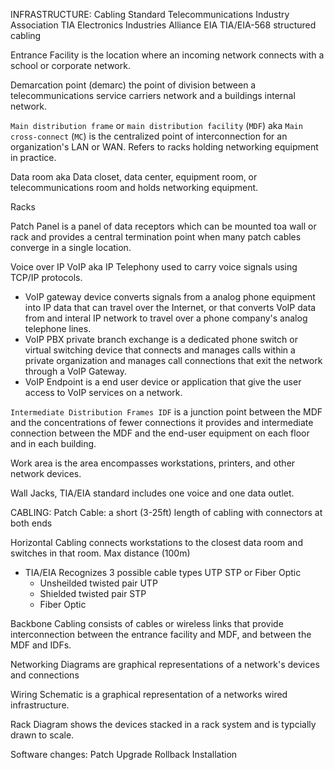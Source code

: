 INFRASTRUCTURE:
Cabling Standard
    Telecommunications Industry Association TIA
    Electronics Industries Alliance EIA
    TIA/EIA-568
    structured cabling

Entrance Facility is the location where an incoming network connects with a school or corporate network.

Demarcation point (demarc) the point of division between a telecommunications service carriers network and a buildings internal network.

`Main distribution frame` or `main distribution facility` (`MDF`) aka `Main cross-connect` (`MC`) is the centralized point of interconnection for an organization's LAN or WAN. Refers to racks holding networking equipment in practice.

Data room aka Data closet, data center, equipment room, or telecommunications room and holds networking equipment. 

Racks

Patch Panel is a panel of data receptors which can be mounted toa wall or rack and provides a central termination point when many patch cables converge in a single location. 


Voice over IP VoIP aka IP Telephony used to carry voice signals using TCP/IP protocols.
* VoIP gateway device converts signals from a analog phone equipment into IP data that can travel over the Internet, or that converts VoIP data from and interal IP network to travel over a phone company's analog telephone lines.
* VoIP PBX private branch exchange is a dedicated phone switch or virtual switching device that connects and manages calls within a private organization and manages call connections that exit the network through a VoIP Gateway.
* VoIP Endpoint is a end user device or application that give the user access to VoIP services on a network. 

`Intermediate Distribution Frames IDF` is a junction point between the MDF and the concentrations of fewer connections it provides and intermediate connection between the MDF and the end-user equipment on each floor and in each building.

Work area is the area encompasses workstations, printers, and other network devices.

Wall Jacks, TIA/EIA standard includes one voice and one data outlet.




CABLING:
Patch Cable: a short (3-25ft) length of cabling with connectors at both ends

Horizontal Cabling connects workstations to the closest data room and switches in that room. Max distance (100m)
* TIA/EIA Recognizes 3 possible cable types UTP STP or Fiber Optic
    * Unsheilded twisted pair UTP
    * Shielded twisted pair STP
    * Fiber Optic

Backbone Cabling consists of cables or wireless links that provide interconnection between the entrance facility and MDF, and between the MDF and IDFs.


Networking Diagrams are graphical representations of a network's devices and connections

Wiring Schematic is a graphical representation of a networks wired infrastructure.

Rack Diagram shows the devices stacked in a rack system and is typcially drawn to scale.

Software changes:
Patch Upgrade Rollback Installation

